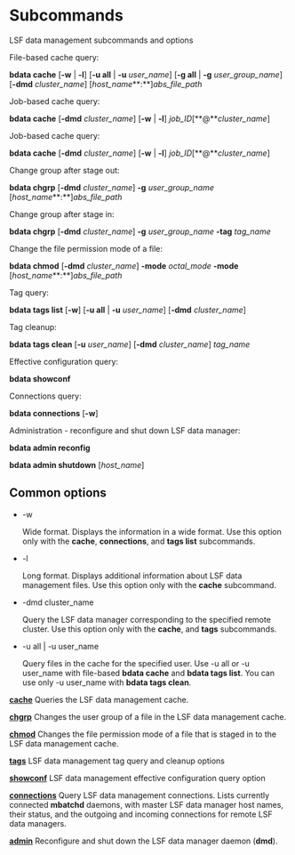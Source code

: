 # Subcommands

LSF data management subcommands and options

File-based cache query:

**bdata cache** [**-w** | **-l**] [**-u all** | **-u** *user_name*] [**-g all** | **-g** *user_group_name*] [**-dmd** *cluster_name*] [*host_name***:**]*abs_file_path*

Job-based cache query:

**bdata cache** [**-dmd** *cluster_name*] [**-w** | **-l**] *job_ID*[**@***cluster_name*]

Job-based cache query:

**bdata cache** [**-dmd** *cluster_name*] [**-w** | **-l**] *job_ID*[**@***cluster_name*]

Change group after stage out:

**bdata chgrp** [**-dmd** *cluster_name*] **-g** *user_group_name* [*host_name***:**]*abs_file_path*

Change group after stage in:

**bdata chgrp** [**-dmd** *cluster_name*] **-g** *user_group_name* **-tag** *tag_name*

Change the file permission mode of a file:

**bdata chmod** [**-dmd** *cluster_name*] **-mode** *octal_mode* **-mode** [*host_name***:**]*abs_file_path*

Tag query:

**bdata tags list** [**-w**] [**-u all** | **-u** *user_name*] [**-dmd** *cluster_name*]

Tag cleanup:

**bdata tags clean** [**-u** *user_name*] [**-dmd** *cluster_name*] *tag_name*

Effective configuration query:

**bdata showconf**

Connections query:

**bdata connections** [**-w**]

Administration - reconfigure and shut down LSF data manager:

**bdata admin reconfig**

**bdata admin shutdown** [*host_name*]

## Common options

- -w

  Wide format. Displays the information in a wide format. Use this option only with the **cache**, **connections**, and **tags list** subcommands.

- -l

  Long format. Displays additional information about LSF data management files. Use this option only with the **cache** subcommand.

- -dmd cluster_name

  Query the LSF data manager corresponding to the specified remote cluster. Use this option only with the **cache**, and **tags** subcommands.

- -u all | -u user_name

  Query files in the cache for the specified user. Use -u all or -u user_name with file-based **bdata cache** and **bdata tags list**. You can use only -u user_name with **bdata tags clean**.

**[cache](https://www.ibm.com/support/knowledgecenter/SSWRJV_10.1.0/lsf_command_ref/bdata.3cache.1.html?view=kc)**
Queries the LSF data management cache.

**[chgrp](https://www.ibm.com/support/knowledgecenter/SSWRJV_10.1.0/lsf_command_ref/bdata.3achgrp.1.html?view=kc)**
Changes the user group of a file in the LSF data management cache.

**[chmod](https://www.ibm.com/support/knowledgecenter/SSWRJV_10.1.0/lsf_command_ref/bdata.3bchmod.1.html?view=kc)**
Changes the file permission mode of a file that is staged in to the LSF data management cache.

**[tags](https://www.ibm.com/support/knowledgecenter/SSWRJV_10.1.0/lsf_command_ref/bdata.4tags.1.html?view=kc)**
LSF data management tag query and cleanup options

**[showconf](https://www.ibm.com/support/knowledgecenter/SSWRJV_10.1.0/lsf_command_ref/bdata.5showconf.1.html?view=kc)**
LSF data management effective configuration query option

**[connections](https://www.ibm.com/support/knowledgecenter/SSWRJV_10.1.0/lsf_command_ref/bdata.6connections.1.html?view=kc)**
Query LSF data management connections. Lists currently connected **mbatchd** daemons, with master LSF data manager host names, their status, and the outgoing and incoming connections for remote LSF data managers.

**[admin](https://www.ibm.com/support/knowledgecenter/SSWRJV_10.1.0/lsf_command_ref/bdata.7admin.1.html?view=kc)**
Reconfigure and shut down the LSF data manager daemon (**dmd**).